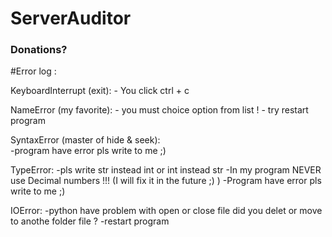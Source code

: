 # ServerAuditor
### Donations?



#Error log :

 KeyboardInterrupt	(exit):
    - You click ctrl + c 
    
 NameError (my favorite):
    - you must choice option from list !
    - try restart program 
    
 SyntaxError (master of hide & seek):  
    -program have error pls write to me ;)
    
 TypeError:
    -pls write str instead int or int instead str 
    -In my program NEVER use Decimal numbers !!! (I will fix it in the future ;) )
    -Program have error pls write to me ;)
    
 IOError: 
    -python have problem with open or close file did you delet or move to anothe folder file ?
    -restart program 

 

